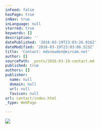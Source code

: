 ```yaml
---
inFeed: false
hasPage: true
inNav: true
inLanguage: null
starred: true
keywords: []
description: ''
datePublished: '2016-03-19T23:03:26.916Z'
dateModified: '2016-03-19T23:03:06.523Z'
title: 'Contact: mdsnowden@eircom.net'
author: []
sourcePath: _posts/2016-03-19-contact.md
published: true
authors: []
publisher:
  name: null
  domain: null
  url: null
  favicon: null
url: contact/index.html
_type: WebPage

---
```

![](https://the-grid-user-content.s3-us-west-2.amazonaws.com/db45029b-79a8-4ddc-91c4-177e28a4c434.jpg)